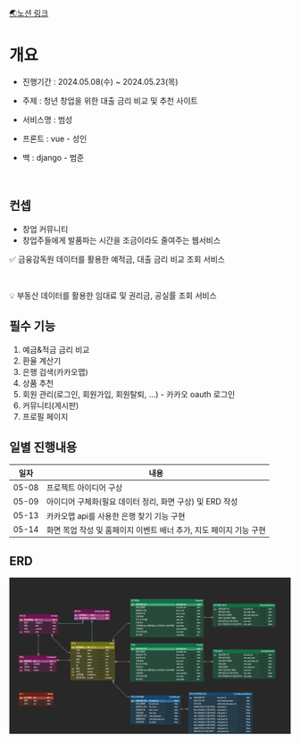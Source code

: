 [🌏노션 링크](https://inky-marten-9ff.notion.site/Finest-2946ce6ba07942db88e13ac40a60de0f?pvs=4)

# 개요

- 진행기간 : 2024.05.08(수) ~ 2024.05.23(목)

- 주제 : 청년 창업을 위한 대출 금리 비교 및 추천 사이트

- 서비스명 : 범성

- 프론트 : vue - 성인

- 백 : django - 범준

<br>

## 컨셉

- 창업 커뮤니티
- 창업주들에게 발품파는 시간을 조금이라도 줄여주는 웹서비스

✅ 금융감독원 데이터를 활용한 예적금, 대출 금리 비교 조회 서비스

<br>

💡 부동산 데이터를 활용한 임대료 및 권리금, 공실률 조회 서비스

## 필수 기능

1. 예금&적금 금리 비교
2. 환율 계산기
3. 은행 검색(카카오맵)
4. 상품 추천
5. 회원 관리(로그인, 회원가입, 회원탈퇴, ...) - 카카오 oauth 로그인
6. 커뮤니티(게시판)
7. 프로필 페이지

## 일별 진행내용
|일자|내용|
|---|---|
|05-08|프로젝트 아이디어 구상|
|05-09|아이디어 구체화(필요 데이터 정리, 화면 구상) 및 ERD 작성|
|05-13|카카오맵 api를 사용한 은행 찾기 기능 구현|
|05-14|화면 목업 작성 및 홈페이지 이벤트 배너 추가, 지도 페이지 기능 구현|

## ERD

![ERD](./ERD/Beomseong_ERD.png)